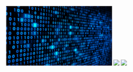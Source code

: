 <img height="160em" src="code.gif"/>

<img height="160em" src="https://github-readme-stats.vercel.app/api?username=henriquepedra&show_icons=true&theme=react&include_all_commits=true&count_private=true"/>
  <img height="160em" src="https://github-readme-stats.vercel.app/api/top-langs/?username=henriquepedra&layout=compact&langs_count=7&theme=react"/>
  
  <div class="js-calendar-graph mx-md-2 mx-3 d-flex flex-column flex-items-end flex-xl-items-center overflow-hidden pt-1 is-graph-loading graph-canvas ContributionCalendar height-full text-center" data-graph-url="/users/rodrigopaaz/contributions" data-url="/rodrigopaaz" data-from="2021-07-18 00:00:00 -0300" data-to="2022-07-22 23:59:59 -0300" data-org="">
        


